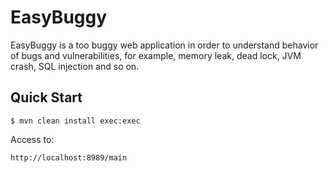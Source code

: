 EasyBuggy
=

EasyBuggy is a too buggy web application in order to understand behavior of bugs and vulnerabilities, for example, memory leak, dead lock, JVM crash, SQL injection and so on.

Quick Start
-

    $ mvn clean install exec:exec

Access to:

    http://localhost:8989/main